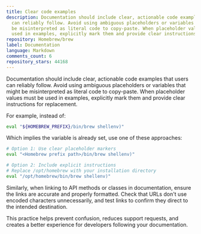 ```yaml
---
title: Clear code examples
description: Documentation should include clear, actionable code examples that users
  can reliably follow. Avoid using ambiguous placeholders or variables that might
  be misinterpreted as literal code to copy-paste. When placeholder values must be
  used in examples, explicitly mark them and provide clear instructions for replacement.
repository: Homebrew/brew
label: Documentation
language: Markdown
comments_count: 6
repository_stars: 44168
---
```


Documentation should include clear, actionable code examples that users can reliably follow. Avoid using ambiguous placeholders or variables that might be misinterpreted as literal code to copy-paste. When placeholder values must be used in examples, explicitly mark them and provide clear instructions for replacement.

For example, instead of:

```sh
eval "${HOMEBREW_PREFIX}/bin/brew shellenv)"
```

Which implies the variable is already set, use one of these approaches:

```sh
# Option 1: Use clear placeholder markers
eval "<Homebrew prefix path>/bin/brew shellenv)"

# Option 2: Include explicit instructions
# Replace /opt/homebrew with your installation directory
eval "/opt/homebrew/bin/brew shellenv)"
```

Similarly, when linking to API methods or classes in documentation, ensure the links are accurate and properly formatted. Check that URLs don't use encoded characters unnecessarily, and test links to confirm they direct to the intended destination.

This practice helps prevent confusion, reduces support requests, and creates a better experience for developers following your documentation.